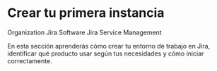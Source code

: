 # Crear tu primera instancia

<span class="badge badge-organization">Organization</span>
<span class="badge badge-jira">Jira Software</span>
<span class="badge badge-jsm">Jira Service Management</span>

En esta sección aprenderás cómo crear tu entorno de trabajo en Jira, identificar qué producto usar según tus necesidades y cómo iniciar correctamente.